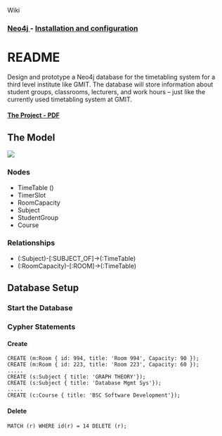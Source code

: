 Wiki
### [Neo4j   ](https://github.com/alexpt2000gmit/3Year_Project_GRAPH_THEORY_Neo4j/wiki)  -  [Installation and configuration   ](https://github.com/alexpt2000gmit/3Year_Project_GRAPH_THEORY_Neo4j/wiki/Installation-and-configuration)

# README

Design and prototype a Neo4j database for the timetabling system for a third level institute like GMIT. The database
will store information about student groups, classrooms, lecturers, and work hours – just like the currently used timetabling system at GMIT.

#### [The Project - PDF](https://github.com/alexpt2000gmit/3Year_Project_GRAPH_THEORY_Neo4j/blob/master/project.pdf)



## The Model
![](https://github.com/alexpt2000gmit/3Year_Project_GRAPH_THEORY_Neo4j/blob/master/DesignProject.png)


### Nodes

* TimeTable ()
* TimerSlot
* RoomCapacity
* Subject
* StudentGroup
* Course


### Relationships

* (:Subject)-[:SUBJECT_OF]->(:TimeTable)
* (:RoomCapacity)-[:ROOM]->(:TimeTable)


## Database Setup

### Start the Database


### Cypher Statements
#### Create
```
CREATE (m:Room { id: 994, title: 'Room 994', Capacity: 90 });
CREATE (m:Room { id: 223, title: 'Room 223', Capacity: 60 });
.....
CREATE (s:Subject { title: 'GRAPH THEORY'});
CREATE (s:Subject { title: 'Database Mgmt Sys'});
.....
CREATE (c:Course { title: 'BSC Software Development'});
```

#### Delete
```
MATCH (r) WHERE id(r) = 14 DELETE (r);
```

